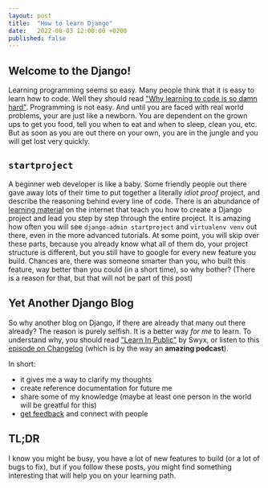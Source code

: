```yaml
---
layout: post
title:  "How to learn Django"
date:   2022-08-03 12:00:00 +0200
published: false
---
```


## Welcome to the Django!

Learning programming seems so easy.
Many people think that it is easy to learn how to code.
Well they should read ["Why learning to code is so damn hard"][1].
Programming is not easy. 
And until you are faced with real world problems, your are just like a newborn.
You are dependent on the grown ups to get you food, tell you when to eat and when to sleep, clean you, etc.
But as soon as you are out there on your own, you are in the jungle and you will get lost very quickly.

## `startproject`

A beginner web developer is like a baby.
Some friendly people out there gave away lots of their time to put together a literally _idiot proof_ project, and describe the reasoning behind every line of code.
There is an abundance of [learning material][todo-learning-material] on the internet that teach you how to create a Django project and lead you step by step through the entire project.
It is amazing how often you will see `django-admin startproject` and `virtualenv venv` out there, even in the more advanced tutorials.
At some point, you will skip over these parts, because you already know what all of them do, your project structure is different, but you still have to google for every new feature you build.
Chances are, there was someone smarter than you, who built this feature, way better than you could (in a short time), so why bother?
(There is a reason for that, but that will not be part of this post)

## **Y**et **A**nother **D**jango **B**log

So why another blog on Django, if there are already that many out there already?
The reason is purely selfish.
It is a better way _for me_ to learn.
To understand why, you should read ["Learn In Public"][2] by Swyx, or listen to this [episode on Changelog][3] (which is by the way an **amazing podcast**).

In short: 
* it gives me a way to clarify my thoughts
* create reference documentation for future me
* share some of my knowledge (maybe at least one person in the world will be greatful for this)
* [get feedback][todo-feedback] and connect with people

## TL;DR

I know you might be busy, you have a lot of new features to build (or a lot of bugs to fix), but if you follow these posts, you might find something interesting that will help you on your learning path.




[1]: https://www.thinkful.com/blog/why-learning-to-code-is-so-damn-hard/?ref=minimalistdjango.com
[2]: https://www.swyx.io/learn-in-public/
[3]: https://changelog.com/podcast/467

[todo-learning-material]: # (create a page with learnin material links)
[todo-feedback]: # (Form for feedback)
[todo]: # (Welcome to the django header)
